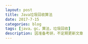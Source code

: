 ```yaml
---
layout: post
title: Java垃圾回收算法
date: 2017-7-15
categories: blog
tags: [java，gc，算法，垃圾回收]
description: 因准备考研，不定期更新文章
---
```

